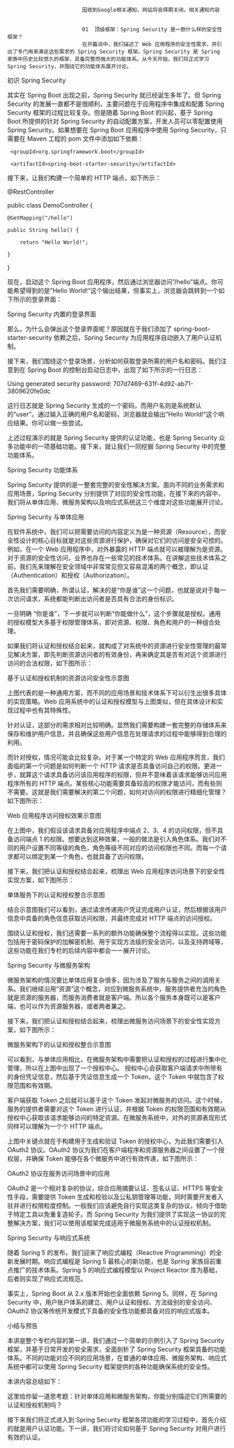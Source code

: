 
                            
                            因收到Google相关通知，网站将会择期关闭。相关通知内容
                            
                            
                            01  顶级框架：Spring Security 是一款什么样的安全性框架？
                            在开篇词中，我们描述了 Web 应用程序的安全性需求，并引出了专门用来满足这些需求的 Spring Security 框架。Spring Security 是 Spring 家族中历史比较悠久的框架，具备完整而强大的功能体系。从今天开始，我们将正式学习 Spring Security，并围绕它的功能体系展开讨论。

初识 Spring Security

其实在 Spring Boot 出现之前，Spring Security 就已经诞生多年了。但 Spring Security 的发展一直都不是很顺利，主要问题在于应用程序中集成和配置 Spring Security 框架的过程比较复杂。但是随着 Spring Boot 的兴起，基于 Spring Boot 所提供的针对 Spring Security 的自动配置方案，开发人员可以零配置使用 Spring Security。如果想要在 Spring Boot 应用程序中使用 Spring Security，只需要在 Maven 工程的 pom 文件中添加如下依赖：

<dependency>

     <groupId>org.springframework.boot</groupId>

     <artifactId>spring-boot-starter-security</artifactId>

</dependency>


接下来，让我们构建一个简单的 HTTP 端点，如下所示：

@RestController

public class DemoController {

 

    @GetMapping("/hello")

    public String hello() {

        return "Hello World!";

    }

}


现在，启动这个 Spring Boot 应用程序，然后通过浏览器访问”/hello”端点。你可能希望得到的是”Hello World!“这个输出结果，但事实上，浏览器会跳转到一个如下所示的登录界面：



Spring Security 内置的登录界面

那么，为什么会弹出这个登录界面呢？原因就在于我们添加了 spring-boot-starter-security 依赖之后，Spring Security 为应用程序自动嵌入了用户认证机制。

接下来，我们围绕这个登录场景，分析如何获取登录所需的用户名和密码。我们注意到在 Spring Boot 的控制台启动日志中，出现了如下所示的一行日志：

Using generated security password: 707d7469-631f-4d92-ab71-3809620fe0dc


这行日志就是 Spring Security 生成的一个密码，而用户名则是系统默认的“user”。通过输入正确的用户名和密码，浏览器就会输出”Hello World!“这个响应结果。你可以做一些尝试。

上述过程演示的就是 Spring Security 提供的认证功能，也是 Spring Security 众多功能中的一项基础功能。接下来，就让我们一同挖掘 Spring Security 中的完整功能体系。

Spring Security 功能体系

Spring Security 提供的是一整套完整的安全性解决方案。面向不同的业务需求和应用场景，Spring Security 分别提供了对应的安全性功能，在接下来的内容中，我们将从单体应用、微服务架构以及响应式系统这三个维度对这些功能展开讨论。

Spring Security 与单体应用

在软件系统中，我们可以把需要访问的内容定义为是一种资源（Resource），而安全性设计的核心目标就是对这些资源进行保护，确保对它们的访问是安全可控的。例如，在一个 Web 应用程序中，对外暴露的 HTTP 端点就可以被理解为是资源。对于资源的安全性访问，业界也存在一些常见的技术体系。在讲解这些技术体系之前，我们先来理解在安全领域中非常常见但又容易混淆的两个概念，即认证（Authentication）和授权（Authorization）。

首先我们需要明确，所谓认证，解决的是“你是谁”这一个问题，也就是说对于每一次访问请求，系统都能判断出访问者是否具有合法的身份标识。

一旦明确 “你是谁”，下一步就可以判断“你能做什么”，这个步骤就是授权。通用的授权模型大多基于权限管理体系，即对资源、权限、角色和用户的一种组合处理。

如果我们将认证和授权结合起来，就构成了对系统中的资源进行安全性管理的最常见解决方案，即先判断资源访问者的有效身份，再来确定其是否有对这个资源进行访问的合法权限，如下图所示：



基于认证和授权机制的资源访问安全性示意图

上图代表的是一种通用方案，而不同的应用场景和技术体系下可以衍生出很多具体的实现策略。Web 应用系统中的认证和授权模型与上图类似，但在具体设计和实现过程中也有其特殊性。

针对认证，这部分的需求相对比较明确。显然我们需要构建一套完整的存储体系来保存和维护用户信息，并且确保这些用户信息在处理请求的过程中能够得到合理的利用。

而针对授权，情况可能会比较复杂。对于某一个特定的 Web 应用程序而言，我们面临的第一个问题是如何判断一个 HTTP 请求是否具备访问自己的权限。更进一步，就算这个请求具备访问该应用程序的权限，但并不意味着该请求能够访问应用程序所有的 HTTP 端点。某些核心功能需要具备较高的权限才能访问，而有些则不需要。这就是我们需要解决的第二个问题，如何对访问的权限进行精细化管理？如下图所示：



Web 应用程序访问授权效果示意图

在上图中，我们假设该请求具备对应用程序中端点 2、3、4 的访问权限，但不具备访问端点 1 的权限。想要达到这种效果，一般的做法是引入角色体系。我们对不同的用户设置不同等级的角色，角色等级不同对应的访问权限也不同。而每一个请求都可以绑定到某一个角色，也就具备了访问权限。

接下来，我们把认证和授权结合起来，梳理出 Web 应用程序访问场景下的安全性实现方案，如下图所示：



单体服务下的认证和授权整合示意图

结合示意图我们可以看到，通过请求传递用户凭证完成用户认证，然后根据该用户信息中具备的角色信息获取访问权限，并最终完成对 HTTP 端点的访问授权。

围绕认证和授权，我们还需要一系列的额外功能确保整个流程得以实现。这些功能包括用于密码保护的加解密机制、用于实现方法级的安全访问，以及支持跨域等，这些功能在我们专栏的后续内容中都会一一展开讨论。

Spring Security 与微服务架构

微服务架构的情况要比单体应用复杂很多，因为涉及了服务与服务之间的调用关系。我们继续沿用“资源”这个概念，对应到微服务系统中，服务提供者充当的角色就是资源的服务器，而服务消费者就是客户端。所以各个服务本身既可以是客户端，也可以作为资源服务器，或者两者兼之。

接下来，我们把认证和授权结合起来，梳理出微服务访问场景下的安全性实现方案，如下图所示：



微服务架构下的认证和授权整合示意图

可以看到，与单体应用相比，在微服务架构中需要把认证和授权的过程进行集中化管理，所以在上图中出现了一个授权中心。 授权中心会获取客户端请求中所带有的身份凭证信息，然后基于凭证信息生成一个 Token，这个 Token 中就包含了权限范围和有效期。

客户端获取 Token 之后就可以基于这个 Token 发起对微服务的访问。这个时候，服务的提供者需要对这个 Token 进行认证，并根据 Token 的权限范围和有效期从授权中心获取该请求能够访问的特定资源。在微服务系统中，对外的资源表现形式同样可以理解为一个个 HTTP 端点。

上图中关键点就在于构建用于生成和验证 Token 的授权中心，为此我们需要引入OAuth2 协议。OAuth2 协议为我们在客户端程序和资源服务器之间设置了一个授权层，并确保 Token 能够在各个微服务中进行有效传递，如下图所示：



OAuth2 协议在服务访问场景中的应用

OAuth2 是一个相对复杂的协议，综合应用摘要认证、签名认证、HTTPS 等安全性手段，需要提供 Token 生成和校验以及公私钥管理等功能，同时需要开发者入驻并进行权限粒度控制。一般我们应该避免自行实现这类复杂的协议，倾向于借助于特定工具以免重复造轮子。而 Spring Security 为我们提供了实现这一协议的完整解决方案，我们可以使用该框架完成适用于微服务系统中的认证授权机制。

Spring Security 与响应式系统

随着 Spring 5 的发布，我们迎来了响应式编程（Reactive Programming）的全新发展时期。响应式编程是 Spring 5 最核心的新功能，也是 Spring 家族目前重点推广的技术体系。Spring 5 的响应式编程模型以 Project Reactor 库为基础，后者则实现了响应式流规范。

事实上，Spring Boot 从 2.x 版本开始也全面依赖 Spring 5。同样，在 Spring Security 中，用户账户体系的建立、用户认证和授权、方法级别的安全访问、OAuth2 协议等传统开发模式下具备的安全性功能都具备对应的响应式版本。

小结与预告

本讲是整个专栏内容的第一讲，我们通过一个简单的示例引入了 Spring Security 框架，并基于日常开发的安全需求，全面剖析了 Spring Security 框架具备的功能体系。不同的功能对应不同的应用场景，在普通的单体应用、微服务架构、响应式系统中都可以使用 Spring Security 框架提供的各种功能确保系统的安全性。

本讲内容总结如下：



这里给你留一道思考题：针对单体应用和微服务架构，你能分别描述它们所需要的认证和授权机制吗？

接下来我们将正式进入到 Spring Security 框架各项功能的学习过程中，首先介绍的就是用户认证功能。下一讲，我们将讨论如何基于 Spring Security 对用户进行有效的认证。

                        
                        
                            